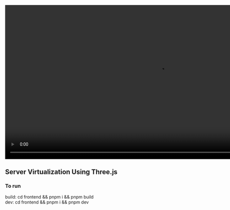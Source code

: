 <video controls width="1000">
  <source src="./virtualization sample.mp4" type="video/mp4" />
</video>

## Server Virtualization Using Three.js

### To run

build: cd frontend && pnpm i && pnpm build </br>
dev: cd frontend && pnpm i && pnpm dev
